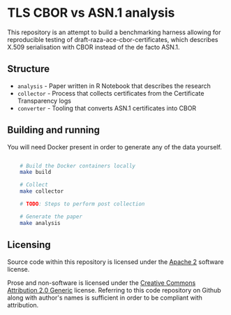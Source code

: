 # TLS CBOR vs ASN.1 analysis

This repository is an attempt to build a benchmarking harness allowing for
reproducible testing of draft-raza-ace-cbor-certificates, which describes X.509
serialisation with CBOR instead of the de facto ASN.1.

## Structure

* `analysis` - Paper written in R Notebook that describes the research
* `collector` - Process that collects certificates from the Certificate
  Transparency logs
* `converter` - Tooling that converts ASN.1 certificates into CBOR 

## Building and running

You will need Docker present in order to generate any of the data yourself.

```bash

    # Build the Docker containers locally
    make build

    # Collect
    make collector

    # TODO: Steps to perform post collection

    # Generate the paper
    make analysis

```

## Licensing

Source code within this repository is licensed under the [Apache
2](http://www.apache.org/licenses/LICENSE-2.0) software license.

Prose and non-software is licensed under the [Creative Commons Attribution 2.0
Generic](https://creativecommons.org/licenses/by/2.0/) license. Referring to
this code repository on Github along with author's names is sufficient in order
to be compliant with attribution.
